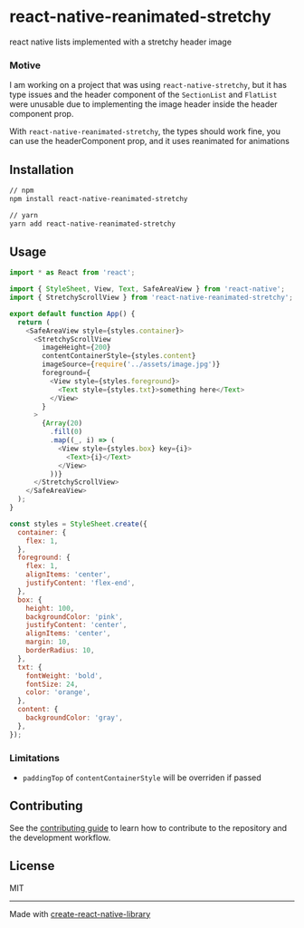 # react-native-reanimated-stretchy

react native lists implemented with a stretchy header image

### Motive

I am working on a project that was using `react-native-stretchy`, but it has type issues and the header component of the `SectionList` and `FlatList` were unusable due to implementing the image header inside the header component prop.

With `react-native-reanimated-stretchy`, the types should work fine, you can use the headerComponent prop, and it uses reanimated for animations

## Installation

```sh
// npm
npm install react-native-reanimated-stretchy

// yarn
yarn add react-native-reanimated-stretchy
```

## Usage

```js
import * as React from 'react';

import { StyleSheet, View, Text, SafeAreaView } from 'react-native';
import { StretchyScrollView } from 'react-native-reanimated-stretchy';

export default function App() {
  return (
    <SafeAreaView style={styles.container}>
      <StretchyScrollView
        imageHeight={200}
        contentContainerStyle={styles.content}
        imageSource={require('../assets/image.jpg')}
        foreground={
          <View style={styles.foreground}>
            <Text style={styles.txt}>something here</Text>
          </View>
        }
      >
        {Array(20)
          .fill(0)
          .map((_, i) => (
            <View style={styles.box} key={i}>
              <Text>{i}</Text>
            </View>
          ))}
      </StretchyScrollView>
    </SafeAreaView>
  );
}

const styles = StyleSheet.create({
  container: {
    flex: 1,
  },
  foreground: {
    flex: 1,
    alignItems: 'center',
    justifyContent: 'flex-end',
  },
  box: {
    height: 100,
    backgroundColor: 'pink',
    justifyContent: 'center',
    alignItems: 'center',
    margin: 10,
    borderRadius: 10,
  },
  txt: {
    fontWeight: 'bold',
    fontSize: 24,
    color: 'orange',
  },
  content: {
    backgroundColor: 'gray',
  },
});
```

### Limitations

- `paddingTop` of `contentContainerStyle` will be overriden if passed

## Contributing

See the [contributing guide](CONTRIBUTING.md) to learn how to contribute to the repository and the development workflow.

## License

MIT

---

Made with [create-react-native-library](https://github.com/callstack/react-native-builder-bob)
